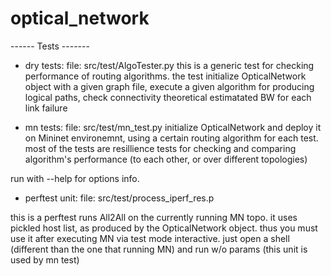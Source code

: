 # optical_network





------ Tests -------

* dry tests:
file: src/test/AlgoTester.py
this is a generic test for checking performance of routing algorithms.
the test initialize OpticalNetwork object with a given graph file, execute a given algorithm
for producing logical paths, check connectivity theoretical estimatated BW for each link failure


* mn tests:
file: src/test/mn_test.py
initialize OpticalNetwork and deploy it on Mininet environemnt, using a certain routing algorithm for each test.
most of the tests are resillience tests for checking and comparing algorithm's performance (to each other, or over different topologies)

run with --help for options info.

* perftest unit:
file: src/test/process_iperf_res.p

this is a perftest runs All2All on the currently running MN topo.
it uses pickled host list, as produced by the OpticalNetwork object.
thus you must use it after executing MN via test mode interactive.
just open a shell (different than the one that running MN) and run w/o params
(this unit is used by mn test)

